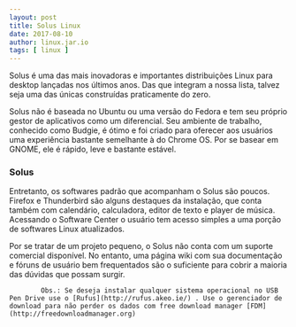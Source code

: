 ```yaml
---
layout: post
title: Solus Linux
date: 2017-08-10
author: linux.jar.io
tags: [ linux ]
---
```



Solus é uma das mais inovadoras e importantes distribuições Linux para desktop lançadas nos últimos anos. Das que integram a nossa lista, talvez seja uma das únicas construídas praticamente do zero.

Solus não é baseada no Ubuntu ou uma versão do Fedora e tem seu próprio gestor de aplicativos como um diferencial. Seu ambiente de trabalho, conhecido como Budgie, é ótimo e foi criado para oferecer aos usuários uma experiência bastante semelhante à do Chrome OS. Por se basear em GNOME, ele é rápido, leve e bastante estável.
### Solus
Entretanto, os softwares padrão que acompanham o Solus são poucos. Firefox e Thunderbird são alguns destaques da instalação, que conta também com calendário, calculadora, editor de texto e player de música. Acessando o Software Center o usuário tem acesso simples a uma porção de softwares Linux atualizados.

Por se tratar de um projeto pequeno, o Solus não conta com um suporte comercial disponível. No entanto, uma página wiki com sua documentação e fóruns de usuário bem frequentados são o suficiente para cobrir a maioria das dúvidas que possam surgir.


			Obs.: Se deseja instalar qualquer sistema operacional no USB Pen Drive use o [Rufus](http://rufus.akeo.ie/) . Use o gerenciador de download para não perder os dados com free download manager [FDM](http://freedownloadmanager.org)